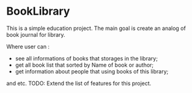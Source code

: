 # BookLibrary

This is a simple education project.
The main goal is create an analog of book journal for library. 

Where user can :
- see all informations of books that storages in the library;
- get all book list that sorted by Name of book or author;
- get information about people that using books of this library;

and etc.
TODO: Extend the list of features for this project.

